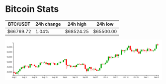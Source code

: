 # Bitcoin Stats

BTC/USDT|24h change|24h high|24h low|
|---|---|---|---|
|$66769.72|1.04%|$68524.25|$65500.00|

<img src="./chart.svg">
